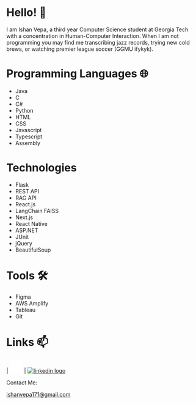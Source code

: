 # Hello! 👋

I am Ishan Vepa, a third year Computer Science student at Georgia Tech with a concentration in Human-Computer Interaction.
When I am not programming you may find me transcribing jazz records, trying new cold brews, or watching premier league soccer (GGMU ifykyk).

# Programming Languages 🌐
- Java
- C
- C#
- Python
- HTML
- CSS
- Javascript
- Typescript
- Assembly

# Technologies 
- Flask
- REST API
- RAG API
- React.js
- LangChain FAISS
- Next.js
- React Native
- ASP.NET
- JUnit
- jQuery
- BeautifulSoup


# Tools 🛠️
- Figma
- AWS Amplify
- Tableau
- Git

# Links 📫

<!--| [<img src="https://raw.githubusercontent.com/Delta456/Delta456/master/img/github.png" alt="github logo" width="34">](https://ishanvepa.com) -->
| [<img src="https://raw.githubusercontent.com/Delta456/Delta456/master/img/github.png" alt="github logo" width="34">](https://github.com/ishanvepa) 
| [<img src="https://upload.wikimedia.org/wikipedia/commons/8/81/LinkedIn_icon.svg" alt="linkedin logo" width="24">](https://www.linkedin.com/in/ishanvepa/) 

Contact Me:

ishanvepa171@gmail.com
